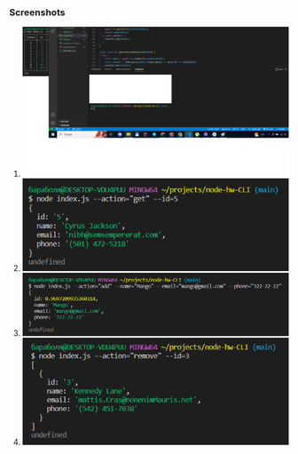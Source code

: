 <h3>Screenshots</h3>
<ol>
<li><img src="./screenshots/list.png" width="500"></li>
<li><img src="./screenshots/getById.png" width="500"></li>
<li><img src="./screenshots/addContact.png" width="500"></li>
<li><img src="./screenshots/removeContact.png" width="500"></li>
</ol>
